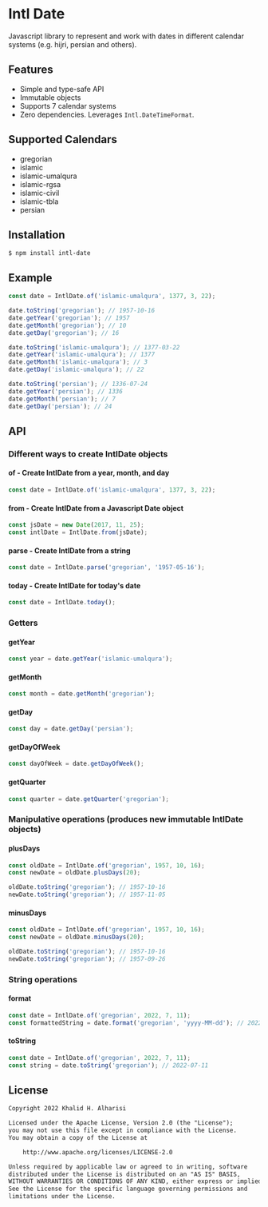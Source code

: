 # Intl Date

Javascript library to represent and work with dates in different calendar systems (e.g. hijri, persian and others).

## Features

- Simple and type-safe API
- Immutable objects
- Supports 7 calendar systems
- Zero dependencies. Leverages `Intl.DateTimeFormat`.

## Supported Calendars

- gregorian
- islamic
- islamic-umalqura
- islamic-rgsa
- islamic-civil
- islamic-tbla
- persian

## Installation

```shell
$ npm install intl-date
```

## Example

```javascript
const date = IntlDate.of('islamic-umalqura', 1377, 3, 22);

date.toString('gregorian'); // 1957-10-16
date.getYear('gregorian'); // 1957
date.getMonth('gregorian'); // 10
date.getDay('gregorian'); // 16

date.toString('islamic-umalqura'); // 1377-03-22
date.getYear('islamic-umalqura'); // 1377
date.getMonth('islamic-umalqura'); // 3
date.getDay('islamic-umalqura'); // 22

date.toString('persian'); // 1336-07-24
date.getYear('persian'); // 1336
date.getMonth('persian'); // 7
date.getDay('persian'); // 24
```

## API

### Different ways to create IntlDate objects

#### of - Create IntlDate from a year, month, and day

```javascript
const date = IntlDate.of('islamic-umalqura', 1377, 3, 22);
```

#### from - Create IntlDate from a Javascript Date object

```javascript
const jsDate = new Date(2017, 11, 25);
const intlDate = IntlDate.from(jsDate);
```

#### parse - Create IntlDate from a string

```javascript
const date = IntlDate.parse('gregorian', '1957-05-16');
```

#### today - Create IntlDate for today's date

```javascript
const date = IntlDate.today();
```

### Getters

#### getYear

```javascript
const year = date.getYear('islamic-umalqura');
```

#### getMonth

```javascript
const month = date.getMonth('gregorian');
```

#### getDay

```javascript
const day = date.getDay('persian');
```

#### getDayOfWeek

```javascript
const dayOfWeek = date.getDayOfWeek();
```

#### getQuarter

```javascript
const quarter = date.getQuarter('gregorian');
```

### Manipulative operations (produces new immutable IntlDate objects)

#### plusDays

```javascript
const oldDate = IntlDate.of('gregorian', 1957, 10, 16);
const newDate = oldDate.plusDays(20);

oldDate.toString('gregorian'); // 1957-10-16
newDate.toString('gregorian'); // 1957-11-05
```

#### minusDays

```javascript
const oldDate = IntlDate.of('gregorian', 1957, 10, 16);
const newDate = oldDate.minusDays(20);

oldDate.toString('gregorian'); // 1957-10-16
newDate.toString('gregorian'); // 1957-09-26
```

### String operations

#### format

```javascript
const date = IntlDate.of('gregorian', 2022, 7, 11);
const formattedString = date.format('gregorian', 'yyyy-MM-dd'); // 2022-07-11
```

#### toString

```javascript
const date = IntlDate.of('gregorian', 2022, 7, 11);
const string = date.toString('gregorian'); // 2022-07-11
```

## License

```txt
Copyright 2022 Khalid H. Alharisi

Licensed under the Apache License, Version 2.0 (the "License");
you may not use this file except in compliance with the License.
You may obtain a copy of the License at

    http://www.apache.org/licenses/LICENSE-2.0

Unless required by applicable law or agreed to in writing, software
distributed under the License is distributed on an "AS IS" BASIS,
WITHOUT WARRANTIES OR CONDITIONS OF ANY KIND, either express or implied.
See the License for the specific language governing permissions and
limitations under the License.
```
